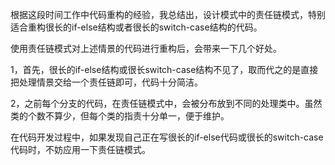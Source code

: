 根据这段时间工作中代码重构的经验，我总结出，设计模式中的责任链模式，特别适合重构很长的if-else结构或者很长的switch-case结构的代码。

使用责任链模式对上述情景的代码进行重构后，会带来一下几个好处。

1，首先，很长的if-else结构或很长switch-case结构不见了，取而代之的是直接把处理情景交给一个责任链即可，代码十分简洁。

2，之前每个分支的代码，在责任链模式中，会被分布放到不同的处理类中。虽然类的个数不算少，但每个类的指责十分单一，便于维护。

在代码开发过程中，如果发现自己正在写很长的if-else代码或很长的switch-case代码时，不妨应用一下责任链模式。